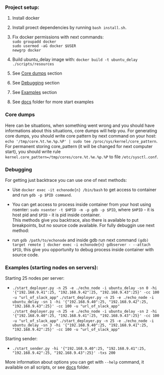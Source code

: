 ### Project setup:

1. Install docker  
2. Install proect dependencies by running `bash install.sh`.  
3. Fix docker permissions with next commands:  
`sudo groupadd docker`  
`sudo usermod -aG docker $USER`  
`newgrp docker`  

4. Build ubuntu_delay image with: `docker build -t ubuntu_delay ./scripts/resources`
5. See [Core dumps](#core-dumps) section
6. See [Debugging](#debugging) section
7. See [Examples](#examples-starting-nodes-on-servers) section
8. See [docs](./docs) folder for more start examples

### Core dumps

Here can be situations, when something went wrong and you should have informations about this situations, core dumps will help you.
For generating core dumps, you should write core pattern by next command on your host: `echo '/tmp/core.%t.%e.%p.%P' | sudo tee /proc/sys/kernel/core_pattern`.
For permanent storing core_pattern (it will be changed for next computer start), you should write rule `kernel.core_pattern=/tmp/cores/core.%t.%e.%p.%P` to file `/etc/sysctl.conf`.

### Debugging

For getting just backtrace you can use one of next methods:

* Use `docker exec -it echonode{n} /bin/bash` to get access to container and run `gdb -p $PID command`.  
* You can get access to process inside container from your host using nsenter: `sudo nsenter -t $HPID -m -p gdb -p $PID`, where `$HPID` - it is host pid and `$PID` - it is pid inside container.  
This methods give you backtrace, also there is available to put breakpoints, but no source code available. For fully debuggin use next method:

* run `gdb /path/to/echonode` and inside gdb run next command `(gdb) target remote | docker exec -i echonode{n} gdbserver - --attach $PID`, this give you opportunity to debug process inside container with source code.

### Examples (starting nodes on servers):

Starting 25 nodes per server:
* `./start_deployer.py -n 25 -e ./echo_node -i ubuntu_delay -sn 0 -hi '{"192.168.9.41":25, "192.168.9.42":25, "192.168.9.43":25}' -cc 100 -u "url_of_slack_app"`
  `./start_deployer.py -n 25 -e ./echo_node -i ubuntu_delay -sn 1 -hi '{"192.168.9.40":25, "192.168.9.42":25, "192.168.9.43":25}' -cc 100 -u "url_of_slack_app"`
  `./start_deployer.py -n 25 -e ./echo_node -i ubuntu_delay -sn 2 -hi '{"192.168.9.40":25, "192.168.9.41":25, "192.168.9.43":25}' -cc 100 -u "url_of_slack_app"`
  `./start_deployer.py -n 25 -e ./echo_node -i ubuntu_delay -sn 3 -hi '{"192.168.9.40":25, "192.168.9.41":25, "192.168.9.42":25}' -cc 100 -u "url_of_slack_app"`

Starting sender:
* `./start_sender.py -hi '{"192.168.9.40":25, "192.168.9.41":25, "192.168.9.42":25, "192.168.9.43":25}' -txs 200`

More information about options you can get with `--help` command, it available on all scripts, or see [docs](./docs) folder.
